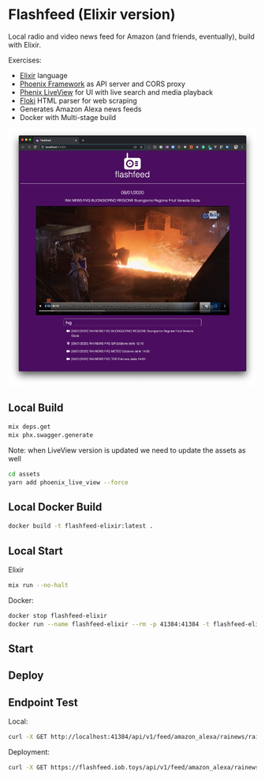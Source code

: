 # Flashfeed (Elixir version)

Local radio and video news feed for Amazon (and friends, eventually), build with Elixir.

Exercises:

- [Elixir](https://elixir-lang.org/) language
- [Phoenix Framework](https://www.phoenixframework.org/) as API server and CORS proxy
- [Phenix LiveView](https://github.com/phoenixframework/phoenix_live_view) for UI with live search and media playback
- [Floki](https://github.com/philss/floki) HTML parser for web scraping
- Generates Amazon Alexa news feeds
- Docker with Multi-stage build

![Flashfeed UI](/docs/images/ui_example.png?raw=true "Flashfeed UI")

## Local Build

```sh
mix deps.get
mix phx.swagger.generate
```

Note: when LiveView version is updated we need to update the assets as well

```sh
cd assets
yarn add phoenix_live_view --force
```

## Local Docker Build

```sh
docker build -t flashfeed-elixir:latest .
```

## Local Start

Elixir

```sh
mix run --no-halt
```

Docker:

```sh
docker stop flashfeed-elixir
docker run --name flashfeed-elixir --rm -p 41384:41384 -t flashfeed-elixir:latest
```

## Start

## Deploy

## Endpoint Test

Local:

```sh
curl -X GET http://localhost:41384/api/v1/feed/amazon_alexa/rainews/rainews/it/fvg/gr
```

Deployment:

```sh
curl -X GET https://flashfeed.iob.toys/api/v1/feed/amazon_alexa/rainews/rainews/it/fvg/gr
```
